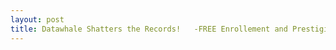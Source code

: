 ```yaml
---
layout: post
title: Datawhale Shatters the Records!   -FREE Enrollement and Prestigious Awards.
---
```


